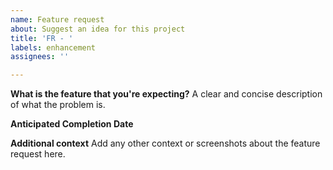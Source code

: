 ```yaml
---
name: Feature request
about: Suggest an idea for this project
title: 'FR - '
labels: enhancement
assignees: ''

---
```


**What is the feature that you're expecting?**
A clear and concise description of what the problem is.

**Anticipated Completion Date**


**Additional context**
Add any other context or screenshots about the feature request here.
